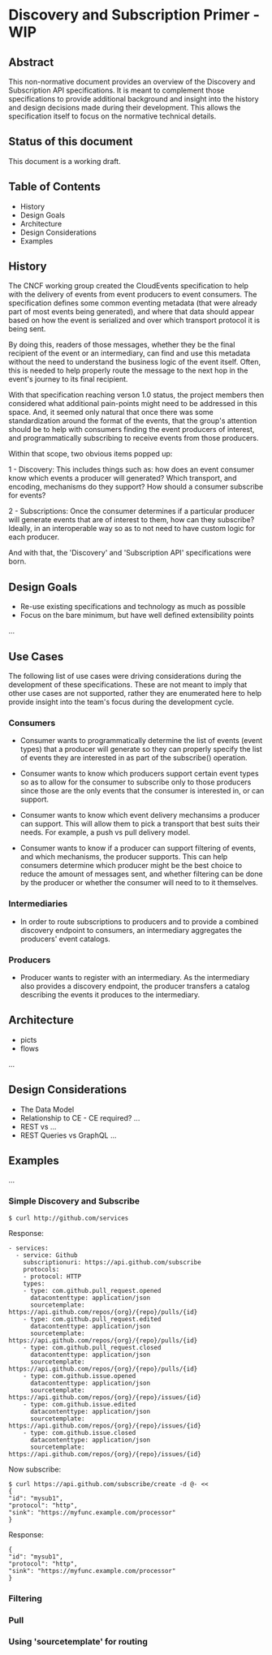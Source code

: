 # Discovery and Subscription Primer - WIP

## Abstract

This non-normative document provides an overview of the Discovery and
Subscription API specifications. It is meant to complement those specifications
to provide additional background and insight into the history and design
decisions made during their development. This allows the specification itself
to focus on the normative technical details.

## Status of this document

This document is a working draft.

## Table of Contents

- History
- Design Goals
- Architecture
- Design Considerations
- Examples

## History

The CNCF working group created the CloudEvents specification to help with the
delivery of events from event producers to event consumers. The specification
defines some common eventing metadata (that were already part of most events
being generated), and where that data should appear based on how the event
is serialized and over which transport protocol it is being sent.

By doing this, readers of those messages, whether they be the final recipient
of the event or an intermediary, can find and use this metadata without the
need to understand the business logic of the event itself. Often, this
is needed to help properly route the message to the next hop in the event's
journey to its final recipient.

With that specification reaching verson 1.0 status, the project members then
considered what additional pain-points might need to be addressed in this
space. And, it seemed only natural that once there was some standardization
around the format of the events, that the group's attention should be to help
with consumers finding the event producers of interest, and programmatically
subscribing to receive events from those producers.

Within that scope, two obvious items popped up:

1 - Discovery:
    This includes things such as: how does an event consumer know which events
    a producer will generated? Which transport, and encoding, mechanisms do
    they support? How should a consumer subscribe for events?
    
2 - Subscriptions: 
    Once the consumer determines if a particular producer will generate events
    that are of interest to them, how can they subscribe? Ideally, in an
    interoperable way so as to not need to have custom logic for each producer.

And with that, the 'Discovery' and 'Subscription API' specifications were born.

## Design Goals

- Re-use existing specifications and technology as much as possible
- Focus on the bare minimum, but have well defined extensibility points

...

## Use Cases

The following list of use cases were driving considerations during the
development of these specifications. These are not meant to imply that other
use cases are not supported, rather they are enumerated here to help provide
insight into the team's focus during the development cycle.

### Consumers

- Consumer wants to programmatically determine the list of events (event types)
  that a producer will generate so they can properly specify the list of events
  they are interested in as part of the subscribe() operation.
  
- Consumer wants to know which producers support certain event types so as to
  allow for the consumer to subscribe only to those producers since those are
  the only events that the consumer is interested in, or can support.

- Consumer wants to know which event delivery mechansims a producer can support.
  This will allow them to pick a transport that best suits their needs. For
  example, a push vs pull delivery model.

- Consumer wants to know if a producer can support filtering of events, and
  which mechanisms, the producer supports. This can help consumers determine
  which producer might be the best choice to reduce the amount of messages
  sent, and whether filtering can be done by the producer or whether the
  consumer will need to to it themselves.

### Intermediaries

- In order to route subscriptions to producers and to provide a combined
  discovery endpoint to consumers, an intermediary aggregates the producers'
  event catalogs.

### Producers

- Producer wants to register with an intermediary. As the intermediary also
  provides a discovery endpoint, the producer transfers a catalog describing the
  events it produces to the intermediary.

## Architecture

- picts
- flows

...

## Design Considerations

- The Data Model
- Relationship to CE - CE required? ...
- REST vs ...
- REST Queries vs GraphQL
...

## Examples
...

### Simple Discovery and Subscribe

```
$ curl http://github.com/services
```

Response:
```
- services:
  - service: Github
    subscriptionuri: https://api.github.com/subscribe
    protocols:
    - protocol: HTTP
    types:
    - type: com.github.pull_request.opened
      datacontenttype: application/json
      sourcetemplate: https://api.github.com/repos/{org}/{repo}/pulls/{id}
    - type: com.github.pull_request.edited
      datacontenttype: application/json
      sourcetemplate: https://api.github.com/repos/{org}/{repo}/pulls/{id}
    - type: com.github.pull_request.closed
      datacontenttype: application/json
      sourcetemplate: https://api.github.com/repos/{org}/{repo}/pulls/{id}
    - type: com.github.issue.opened
      datacontenttype: application/json
      sourcetemplate: https://api.github.com/repos/{org}/{repo}/issues/{id}
    - type: com.github.issue.edited
      datacontenttype: application/json
      sourcetemplate: https://api.github.com/repos/{org}/{repo}/issues/{id}
    - type: com.github.issue.closed
      datacontenttype: application/json
      sourcetemplate: https://api.github.com/repos/{org}/{repo}/issues/{id}
```

Now subscribe:

```
$ curl https://api.github.com/subscribe/create -d @- <<
{
"id": "mysub1",
"protocol": "http",
"sink": "https://myfunc.example.com/processor"
}
```

Response:
```
{
"id": "mysub1",
"protocol": "http",
"sink": "https://myfunc.example.com/processor"
}
```

### Filtering

### Pull

### Using 'sourcetemplate' for routing
